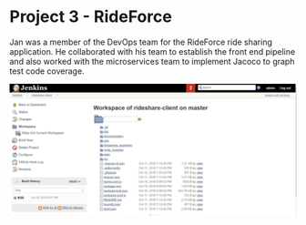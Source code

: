 # Project 3 - RideForce

Jan was a member of the DevOps team for the RideForce ride sharing application. He collaborated with his team to establish the front end pipeline and also worked with the microservices team to implement Jacoco to graph test code coverage.

<img src="https://github.com/revature-13Aug18-java/code-samples-for-Jan-Balangue/blob/master/p3-jan-balangue/front-end-pipeline.JPG"
     alt="Jenkins front end pipeline" />
